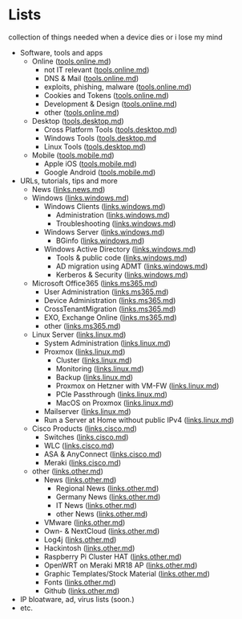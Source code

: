 # Lists 
collection of things needed when a device dies or i lose my mind

- Software, tools and apps
  - Online ([tools.online.md](./tools.online.md))
    - not IT relevant ([tools.online.md](./tools.online.md#not-it-relevant))
    - DNS & Mail ([tools.online.md](./tools.online.md#dns--mailserver))
    - exploits, phishing, malware ([tools.online.md](./tools.online.md#exploits-phishing-malware))
    - Cookies and Tokens ([tools.online.md](./tools.online.md#cookies-and-tokens))
    - Development & Design ([tools.online.md](./tools.online.md#development--designing))
    - other ([tools.online.md](./tools.online.md#other))
  - Desktop ([tools.desktop.md](./tools.desktop.md))
    - Cross Platform Tools ([tools.desktop.md](./tools.desktop.md#cross-platform-tools))
    - Windows Tools ([tools.desktop.md](./tools.desktop.md#windows-tools)
    - Linux Tools ([tools.desktop.md](./tools.desktop.md#linux-tools))
  - Mobile ([tools.mobile.md](./tools.mobile.md))
    - Apple iOS ([tools.mobile.md](./tools.mobile.md#iphone--ipad))
    - Google Android ([tools.mobile.md](./tools.mobile.md#android))
- URLs, tutorials, tips and more
  - News ([links.news.md](./links.news.md))
  - Windows ([links.windows.md](./links.windows.md))
    - Windows Clients ([links.windows.md](./links.windows.md#client-administration))
      - Administration ([links.windows.md](./links.windows.md#client-administration))
      - Troubleshooting ([links.windows.md](./links.windows.md#client-troubleshooting))
    - Windows Server ([links.windows.md](./links.windows.md#server-administration))
      - BGinfo ([links.windows.md](./links.windows.md#bginfo))
    - Windows Active Directory ([links.windows.md](./links.windows.md#active-directory))
      - Tools & public code ([links.windows.md](./links.windows.md#tools-and-public-scripts))
      - AD migration using ADMT ([links.windows.md](./links.windows.md#active-directory-migration-using-admt))
      - Kerberos & Security ([links.windows.md](./links.windows.md#kerberos-and-security))
  - Microsoft Office365 ([links.ms365.md](./links.ms365.md))
    - User Administration ([links.ms365.md](./links.ms365.md#user-administations))
    - Device Administration ([links.ms365.md](./links.ms365.md#device-administration))
    - CrossTenantMigration  ([links.ms365.md](./links.ms365.md#cross-tenant-migration))
    - EXO, Exchange Online ([links.ms365.md](./links.ms365.md#exo-exchange-online))
    - other ([links.ms365.md](./links.ms365.md#other))
  - Linux Server ([links.linux.md](./links.linux.md))
    - System Administration ([links.linux.md](./links.linux.md#system-administration))
    - Proxmox ([links.linux.md](./links.linux.md#proxmox))
      - Cluster ([links.linux.md](./links.linux.md#cluster))
      - Monitoring ([links.linux.md](./links.linux.md#monitoring-proxmox-hosts-and-guests))
      - Backup ([links.linux.md](./links.linux.md#backup))
      - Proxmox on Hetzner with VM-FW ([links.linux.md](./links.linux.md#proxmox-on-hetzner-with-vm-bases-firewall))
      - PCIe Passthrough ([links.linux.md](./links.linux.md#pcie-passthrough))
      - MacOS on Proxmox ([links.linux.md](./links.linux.md#macos-on-proxmox))
    - Mailserver ([links.linux.md](./links.linux.md#mailserver))
    - Run a Server at Home without public IPv4 ([links.linux.md](./links.linux.md#run-a-server-at-home-without-public-ipv4))
  - Cisco Products ([links.cisco.md](./links.cisco.md))
    - Switches ([links.cisco.md](./links.cisco.md#switches))
    - WLC ([links.cisco.md](./links.cisco.md#wlc))
    - ASA & AnyConnect ([links.cisco.md](./links.cisco.md#asa--anyconnect))
    - Meraki ([links.cisco.md](./links.cisco.md#meraki))
  - other ([links.other.md](./links.other.md))
    - News  ([links.other.md](./links.other.md#news-sites))
      - Regional News ([links.other.md](./links.other.md#regional-news))
      - Germany News ([links.other.md](./links.other.md#germany-news))
      - IT News ([links.other.md](./links.other.md#it-news))
      - other News ([links.other.md](./links.other.md#other-newssites))
    - VMware ([links.other.md](./links.other.md#vmware-hypervisor))
    - Own- & NextCloud ([links.other.md](./links.other.md#own---next-cloud))
    - Log4j ([links.other.md](./links.other.md#log4j))
    - Hackintosh ([links.other.md](./links.other.md#hackintosh))
    - Raspberry Pi Cluster HAT ([links.other.md](./links.other.md#raspberry-pi-clusterhat))
    - OpenWRT on Meraki MR18 AP ([links.other.md](./links.other.md#openwrt-on-meraki-mr18-accesspoint))
    - Graphic Templates/Stock Material ([links.other.md](./links.other.md#graphic-templates-and-stockphotos))
    - Fonts ([links.other.md](./links.other.md#fonts))
    - Github ([links.other.md](./links.other.md#github))
- IP bloatware, ad, virus lists (soon.)
- etc.
